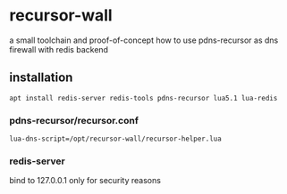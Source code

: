# recursor-wall
a small toolchain and proof-of-concept how to use pdns-recursor as dns firewall with redis backend


## installation
```
apt install redis-server redis-tools pdns-recursor lua5.1 lua-redis
```

### pdns-recursor/recursor.conf
`lua-dns-script=/opt/recursor-wall/recursor-helper.lua`

### redis-server
bind to 127.0.0.1 only for security reasons
